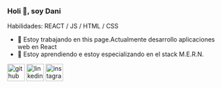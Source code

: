 ### Holi 👋, soy Dani

Habilidades: REACT / JS / HTML / CSS

- 🔭 Estoy trabajando en this page.Actualmente desarrollo aplicaciones web en React 
- 🌱 Estoy aprendiendo e estoy especializando en el stack M.E.R.N. 


[<img src='https://cdn.jsdelivr.net/npm/simple-icons@3.0.1/icons/github.svg' alt='github' height='40'>](https://github.com/danillano)  [<img src='https://cdn.jsdelivr.net/npm/simple-icons@3.0.1/icons/linkedin.svg' alt='linkedin' height='40'>](https://www.linkedin.com/in/daniela-llano/)  [<img src='https://cdn.jsdelivr.net/npm/simple-icons@3.0.1/icons/instagram.svg' alt='instagram' height='40'>](https://www.instagram.com/daaniillano/)  


<a frameborder="0" data-theme="dark" data-layers="1,2,3,4" data-stack-embed="true" href="https://embed.stackshare.io/stacks/embed/bfab8f4f19272a3f9384d521e9bd24"/></a><script async src="https://cdn1.stackshare.io/javascripts/client-code.js" charset="utf-8"></script>
